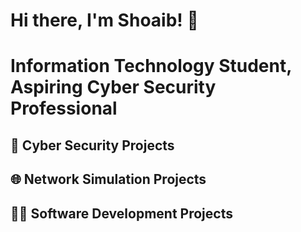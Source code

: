 # Hi there, I'm Shoaib! 👋
# Information Technology Student, Aspiring Cyber Security Professional

## 🔐 Cyber Security Projects
## 🌐 Network Simulation Projects
## 👨‍💻 Software Development Projects
<!--
**shoaib-t/shoaib-t** is a ✨ _special_ ✨ repository because its `README.md` (this file) appears on your GitHub profile.

Here are some ideas to get you started:

- 🔭 I’m currently working on ...
- 🌱 I’m currently learning ...
- 👯 I’m looking to collaborate on ...
- 🤔 I’m looking for help with ...
- 💬 Ask me about ...
- 📫 How to reach me: ...
- 😄 Pronouns: ...
- ⚡ Fun fact: ...
-->
